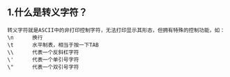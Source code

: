 ## 1.什么是转义字符？
	转义字符就是ASCII中的非打印控制字符，无法打印显示其形态，但拥有特殊的控制功能，如：
	\n		换行
	\t		水平制表，相当于按一下TAB
	\\		代表一个反斜杠字符
	\'		代表一个单引号字符
	\"		代表一个双引号字符